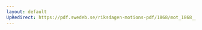 ```yaml
---
layout: default
UpRedirect: https://pdf.swedeb.se/riksdagen-motions-pdf/1868/mot_1868__ak__00011.pdf
---
```


